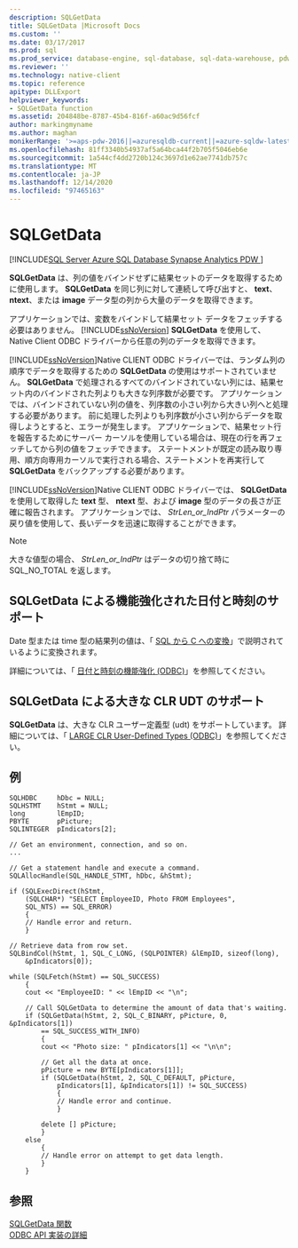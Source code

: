 ```yaml
---
description: SQLGetData
title: SQLGetData |Microsoft Docs
ms.custom: ''
ms.date: 03/17/2017
ms.prod: sql
ms.prod_service: database-engine, sql-database, sql-data-warehouse, pdw
ms.reviewer: ''
ms.technology: native-client
ms.topic: reference
apitype: DLLExport
helpviewer_keywords:
- SQLGetData function
ms.assetid: 204848be-8787-45b4-816f-a60ac9d56fcf
author: markingmyname
ms.author: maghan
monikerRange: '>=aps-pdw-2016||=azuresqldb-current||=azure-sqldw-latest||>=sql-server-2016||>=sql-server-linux-2017||=azuresqldb-mi-current'
ms.openlocfilehash: 81ff3340b54937af5a64bca44f2b705f5046eb6e
ms.sourcegitcommit: 1a544cf4dd2720b124c3697d1e62ae7741db757c
ms.translationtype: MT
ms.contentlocale: ja-JP
ms.lasthandoff: 12/14/2020
ms.locfileid: "97465163"
---
```

# <a name="sqlgetdata"></a>SQLGetData
[!INCLUDE[SQL Server Azure SQL Database Synapse Analytics PDW ](../../includes/applies-to-version/sql-asdb-asdbmi-asa-pdw.md)]

  **SQLGetData** は、列の値をバインドせずに結果セットのデータを取得するために使用します。 **SQLGetData** を同じ列に対して連続して呼び出すと、 **text**、 **ntext**、または **image** データ型の列から大量のデータを取得できます。  
  
 アプリケーションでは、変数をバインドして結果セット データをフェッチする必要はありません。 [!INCLUDE[ssNoVersion](../../includes/ssnoversion-md.md)] **SQLGetData** を使用して、Native Client ODBC ドライバーから任意の列のデータを取得できます。  
  
 [!INCLUDE[ssNoVersion](../../includes/ssnoversion-md.md)]Native CLIENT ODBC ドライバーでは、ランダム列の順序でデータを取得するための **SQLGetData** の使用はサポートされていません。 **SQLGetData** で処理されるすべてのバインドされていない列には、結果セット内のバインドされた列よりも大きな列序数が必要です。 アプリケーションでは、バインドされていない列の値を、列序数の小さい列から大きい列へと処理する必要があります。 前に処理した列よりも列序数が小さい列からデータを取得しようとすると、エラーが発生します。 アプリケーションで、結果セット行を報告するためにサーバー カーソルを使用している場合は、現在の行を再フェッチしてから列の値をフェッチできます。 ステートメントが既定の読み取り専用、順方向専用カーソルで実行される場合、ステートメントを再実行して **SQLGetData** をバックアップする必要があります。  
  
 [!INCLUDE[ssNoVersion](../../includes/ssnoversion-md.md)]Native CLIENT ODBC ドライバーでは、 **SQLGetData** を使用して取得した **text** 型、 **ntext** 型、および **image** 型のデータの長さが正確に報告されます。 アプリケーションでは、 *StrLen_or_IndPtr* パラメーターの戻り値を使用して、長いデータを迅速に取得することができます。  
  
> [!NOTE]  
>  大きな値型の場合、 *StrLen_or_IndPtr* はデータの切り捨て時に SQL_NO_TOTAL を返します。  
  
## <a name="sqlgetdata-support-for-enhanced-date-and-time-features"></a>SQLGetData による機能強化された日付と時刻のサポート  
 Date 型または time 型の結果列の値は、「 [SQL から C への変換](../../relational-databases/native-client-odbc-date-time/datetime-data-type-conversions-from-sql-to-c.md)」で説明されているように変換されます。  
  
 詳細については、「 [日付と時刻の機能強化 &#40;ODBC&#41;](../../relational-databases/native-client-odbc-date-time/date-and-time-improvements-odbc.md)」を参照してください。  
  
## <a name="sqlgetdata-support-for-large-clr-udts"></a>SQLGetData による大きな CLR UDT のサポート  
 **SQLGetData** は、大きな CLR ユーザー定義型 (udt) をサポートしています。 詳細については、「 [LARGE CLR User-Defined Types &#40;ODBC&#41;](../../relational-databases/native-client/odbc/large-clr-user-defined-types-odbc.md)」を参照してください。  
  
## <a name="example"></a>例  
  
```  
SQLHDBC     hDbc = NULL;  
SQLHSTMT    hStmt = NULL;  
long        lEmpID;  
PBYTE       pPicture;  
SQLINTEGER  pIndicators[2];  
  
// Get an environment, connection, and so on.  
...  
  
// Get a statement handle and execute a command.  
SQLAllocHandle(SQL_HANDLE_STMT, hDbc, &hStmt);  
  
if (SQLExecDirect(hStmt,  
    (SQLCHAR*) "SELECT EmployeeID, Photo FROM Employees",  
    SQL_NTS) == SQL_ERROR)  
    {  
    // Handle error and return.  
    }  
  
// Retrieve data from row set.  
SQLBindCol(hStmt, 1, SQL_C_LONG, (SQLPOINTER) &lEmpID, sizeof(long),  
    &pIndicators[0]);  
  
while (SQLFetch(hStmt) == SQL_SUCCESS)  
    {  
    cout << "EmployeeID: " << lEmpID << "\n";  
  
    // Call SQLGetData to determine the amount of data that's waiting.  
    if (SQLGetData(hStmt, 2, SQL_C_BINARY, pPicture, 0, &pIndicators[1])  
        == SQL_SUCCESS_WITH_INFO)  
        {  
        cout << "Photo size: " pIndicators[1] << "\n\n";  
  
        // Get all the data at once.  
        pPicture = new BYTE[pIndicators[1]];  
        if (SQLGetData(hStmt, 2, SQL_C_DEFAULT, pPicture,  
            pIndicators[1], &pIndicators[1]) != SQL_SUCCESS)  
            {  
            // Handle error and continue.  
            }  
  
        delete [] pPicture;  
        }  
    else  
        {  
        // Handle error on attempt to get data length.  
        }  
    }  
```  
  
## <a name="see-also"></a>参照  
 [SQLGetData 関数](../../odbc/reference/syntax/sqlgetdata-function.md)   
 [ODBC API 実装の詳細](../../relational-databases/native-client-odbc-api/odbc-api-implementation-details.md)  
  
